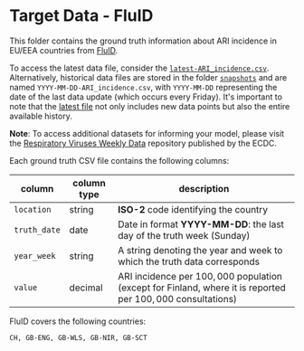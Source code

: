 # Target Data - FluID

This folder contains the ground truth information about ARI incidence in EU/EEA countries from [FluID]([https://erviss.org/](https://www.who.int/teams/global-influenza-programme/surveillance-and-monitoring/fluid)).

To access the latest data file, consider the [`latest-ARI_incidence.csv`]((https://github.com/european-modelling-hubs/ari-forecast-hub/blob/main/target-data/FluID/latest-ARI_incidence.csv)). Alternatively, historical data files are stored in the folder [`snapshots`](https://github.com/european-modelling-hubs/ari-forecast-hub/tree/main/target-data/FluID/snapshots) and are named `YYYY-MM-DD-ARI_incidence.csv`, with `YYYY-MM-DD` representing the date of the last data update (which occurs every Friday). It's important to note that the [latest file](https://github.com/european-modelling-hubs/ari-forecast-hub/blob/main/target-data/FluID/latest-ARI_incidence.csv) not only includes new data points but also the entire available history.

**Note**: To access additional datasets for informing your model, please visit the [Respiratory Viruses Weekly Data](https://github.com/EU-ECDC/Respiratory_viruses_weekly_data/tree/main) repository published by the ECDC.

Each ground truth CSV file contains the following columns:

| column | column type | description |
| -------- | -------- | ------- |
| `location` | string | **ISO-2** code identifying the country |
| `truth_date` | date | Date in format **YYYY-MM-DD**: the last day of the truth week (Sunday)|
| `year_week` | string | A string denoting the year and week to which the truth data corresponds |
| `value ` | decimal | ARI incidence per $100,000$ population (except for Finland, where it is reported per $100,000$ consultations)|


FluID covers the following countries: 

    CH, GB-ENG, GB-WLS, GB-NIR, GB-SCT

